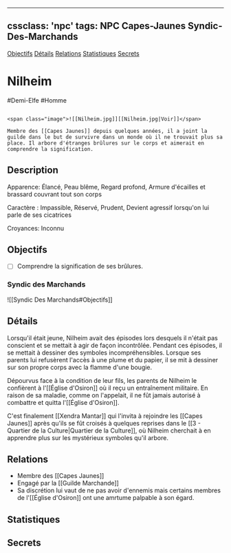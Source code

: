 
---
cssclass: 'npc'
tags: NPC Capes-Jaunes Syndic-Des-Marchands 
---
<span class="nav">[Objectifs](#Objectifs) [Détails](#Détails) [Relations](#Relations) [Statistiques](#Statistiques) [Secrets](#Secrets)</span>

# Nilheim
<span class="npc-tags">#Demi-Elfe #Homme</span>


```ad-desc

<span class="image">![[Nilheim.jpg]][[Nilheim.jpg|Voir]]</span>

Membre des [[Capes Jaunes]] depuis quelques années, il a joint la guilde dans le but de survivre dans un monde où il ne trouvait plus sa place. Il arbore d'étranges brûlures sur le corps et aimerait en comprendre la signification.

```

## Description
<p class="desc-item"><span>Apparence: </span> Élancé, Peau blême, Regard profond, Armure d'écailles et brassard couvrant tout son corps</p>
<p class="desc-item"><span>Caractère :</span> Impassible, Réservé, Prudent, Devient agressif lorsqu'on lui parle de ses cicatrices</p>
<p class="desc-item"><span>Croyances: </span> Inconnu </p>

## Objectifs
- [ ] Comprendre la signification de ses brûlures.
### Syndic des Marchands
<span class="embed-section">![[Syndic Des Marchands#Objectifs]]</span>

## Détails
Lorsqu'il était jeune, Nilheim avait des épisodes lors desquels il n'était pas conscient et se mettait à agir de façon incontrôlée. Pendant ces épisodes, il se mettait à dessiner des symboles incompréhensibles. Lorsque ses parents lui refusèrent l'accès à une plume et du papier, il se mit à dessiner sur son propre corps avec la flamme d'une bougie.

Dépourvus face à la condition de leur fils, les parents de Nilheim le confièrent à l'[[Église d'Osiron]] où il reçu un entraînement militaire. En raison de sa maladie, comme on l'appelait, il ne fût jamais autorisé à combattre et quitta l'[[Église d'Osiron]].

C'est finalement [[Xendra Mantar]] qui l'invita à rejoindre les [[Capes Jaunes]] après qu'ils se fût croisés à quelques reprises dans le [[3 - Quartier de la Culture|Quartier de la Culture]], où Nilheim cherchait à en apprendre plus sur les mystérieux symboles qu'il arbore.

## Relations
- Membre des [[Capes Jaunes]]
- Engagé par la [[Guilde Marchande]]
- Sa discrétion lui vaut de ne pas avoir d'ennemis mais certains membres de l'[[Église d'Osiron]] ont une amrtume palpable à son égard.

## Statistiques

## Secrets